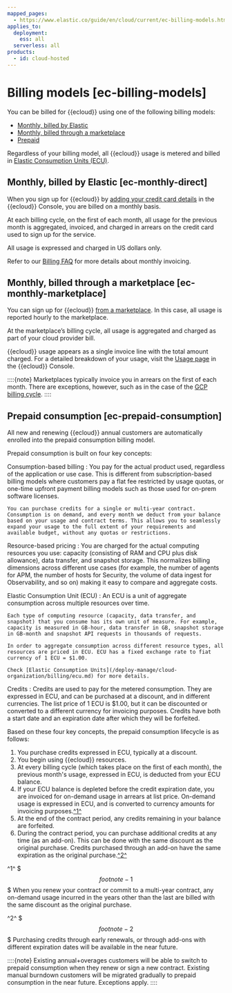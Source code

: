 ```yaml
---
mapped_pages:
  - https://www.elastic.co/guide/en/cloud/current/ec-billing-models.html
applies_to:
  deployment:
    ess: all
  serverless: all
products:
  - id: cloud-hosted
---
```


# Billing models [ec-billing-models]

You can be billed for {{ecloud}} using one of the following billing models:

* [Monthly, billed by Elastic](#ec-monthly-direct)
* [Monthly, billed through a marketplace](#ec-monthly-marketplace)
* [Prepaid](#ec-prepaid-consumption)

Regardless of your billing model, all {{ecloud}} usage is metered and billed in [Elastic Consumption Units (ECU)](/deploy-manage/cloud-organization/billing/ecu.md).

## Monthly, billed by Elastic [ec-monthly-direct]

When you sign up for {{ecloud}} by [adding your credit card details](/deploy-manage/cloud-organization/billing/add-billing-details.md) in the {{ecloud}} Console, you are billed on a monthly basis.

At each billing cycle, on the first of each month, all usage for the previous month is aggregated, invoiced, and charged in arrears on the credit card used to sign up for the service.

All usage is expressed and charged in US dollars only.

Refer to our [Billing FAQ](/deploy-manage/cloud-organization/billing/billing-faq.md) for more details about monthly invoicing.

## Monthly, billed through a marketplace [ec-monthly-marketplace]

You can sign up for {{ecloud}} [from a marketplace](/deploy-manage/deploy/elastic-cloud/subscribe-from-marketplace.md). In this case, all usage is reported hourly to the marketplace.

At the marketplace’s billing cycle, all usage is aggregated and charged as part of your cloud provider bill.

{{ecloud}} usage appears as a single invoice line with the total amount charged. For a detailed breakdown of your usage, visit the [Usage page](/deploy-manage/cloud-organization/billing/monitor-analyze-usage.md) in the {{ecloud}} Console.

::::{note}
Marketplaces typically invoice you in arrears on the first of each month. There are exceptions, however, such as in the case of the [GCP billing cycle](https://cloud.google.com/billing/docs/how-to/billing-cycle).
::::

## Prepaid consumption [ec-prepaid-consumption]

All new and renewing {{ecloud}} annual customers are automatically enrolled into the prepaid consumption billing model.

Prepaid consumption is built on four key concepts:

Consumption-based billing
:   You pay for the actual product used, regardless of the application or use case. This is different from subscription-based billing models where customers pay a flat fee restricted by usage quotas, or one-time upfront payment billing models such as those used for on-prem software licenses.

    You can purchase credits for a single or multi-year contract. Consumption is on demand, and every month we deduct from your balance based on your usage and contract terms. This allows you to seamlessly expand your usage to the full extent of your requirements and available budget, without any quotas or restrictions.

Resource-based pricing
:   You are charged for the actual computing resources you use: capacity (consisting of RAM and CPU plus disk allowance), data transfer, and snapshot storage. This normalizes billing dimensions across different use cases (for example, the number of agents for APM, the number of hosts for Security, the volume of data ingest for Observability, and so on) making it easy to compare and aggregate costs.

Elastic Consumption Unit (ECU)
:   An ECU is a unit of aggregate consumption across multiple resources over time.

    Each type of computing resource (capacity, data transfer, and snapshot) that you consume has its own unit of measure. For example, capacity is measured in GB-hour, data transfer in GB, snapshot storage in GB-month and snapshot API requests in thousands of requests.

    In order to aggregate consumption across different resource types, all resources are priced in ECU. ECU has a fixed exchange rate to fiat currency of 1 ECU = $1.00.

    Check [Elastic Consumption Units](/deploy-manage/cloud-organization/billing/ecu.md) for more details.


Credits
:   Credits are used to pay for the metered consumption. They are expressed in ECU, and can be purchased at a discount, and in different currencies. The list price of 1 ECU is $1.00, but it can be discounted or converted to a different currency for invoicing purposes. Credits have both a start date and an expiration date after which they will be forfeited.

Based on these four key concepts, the prepaid consumption lifecycle is as follows:

1. You purchase credits expressed in ECU, typically at a discount.
2. You begin using {{ecloud}} resources.
3. At every billing cycle (which takes place on the first of each month), the previous month's usage, expressed in ECU, is deducted from your ECU balance.
4. If your ECU balance is depleted before the credit expiration date, you are invoiced for on-demand usage in arrears at list price. On-demand usage is expressed in ECU, and is converted to currency amounts for invoicing purposes.[^1^](#footnote-1)
5. At the end of the contract period, any credits remaining in your balance are forfeited.
6. During the contract period, you can purchase additional credits at any time (as an add-on). This can be done with the same discount as the original purchase. Credits purchased through an add-on have the same expiration as the original purchase.[^2^](#footnote-2)

^1^ $$$footnote-1$$$ When you renew your contract or commit to a multi-year contract, any on-demand usage incurred in the years other than the last are billed with the same discount as the original purchase.

^2^ $$$footnote-2$$$ Purchasing credits through early renewals, or through add-ons with different expiration dates will be available in the near future.

::::{note}
Existing annual+overages customers will be able to switch to prepaid consumption when they renew or sign a new contract. Existing manual burndown customers will be migrated gradually to prepaid consumption in the near future. Exceptions apply.
::::